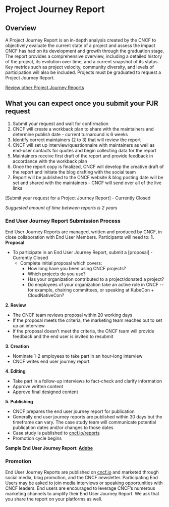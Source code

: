 # Project Journey Report

## Overview

A Project Journey Report is an in-depth analysis created by the CNCF to objectively evaluate the current state of a project and assess the impact CNCF has had on its development and growth through the graduation stage. The report provides a comprehensive overview, including a detailed history of the project, its evolution over time, and a current snapshot of its status. Key metrics such as project velocity, community diversity, and levels of participation will also be included. Projects must be graduated to request a Project Journey Report.

[Review other Project Journey Reports](https://www.cncf.io/reports?_sft_lf-report-type=project-journey)

## What you can expect once you submit your PJR request

1. Submit your request and wait for confirmation
2. CNCF will create a workback plan to share with the maintainers and determine publish date - current turnaround is 6 weeks
3. Identify correct maintainers (2 to 3) that will review the report
4. CNCF will set up interview/questionnaire with maintainers as well as end-user contacts for quotes and begin collecting data for the report
5. Maintainers receive first draft of the report and provide feedback in accordance with the workback plan
6. Once the report copy is finalized, CNCF will develop the creative draft of the report and initiate the blog drafting with the social team
7. Report will be published to the CNCF website & blog posting date will be set and shared with the maintainers - CNCF will send over all of the live links

[Submit your request for a Project Journey Report] - Currently Closed

*Suggested amount of time between reports is 2 years*

### End User Journey Report Submission Process ###

End User Journey Reports are managed, written and produced by CNCF, in close collaboration with End User Members.
Participants will need to:
**1. Proposal**

* To participate in an End User Journey Report, submit a [proposal] - Currently Closed
  * Complete initial proposal which covers:
    * How long have you been using CNCF projects?
    * Which projects do you use?
    * Has your organization contributed to a project/donated a project?
    * Do employees of your organization take an active role in CNCF -- for example, chairing committees, or speaking at KubeCon + CloudNativeCon?

**2. Review**

* The CNCF team reviews proposal within 20 working days
* If the proposal meets the criteria, the marketing team reaches out to set up an interview
* If the proposal doesn’t meet the criteria, the CNCF team will provide feedback and the end user is invited to resubmit

**3. Creation**  

* Nominate 1-2 employees to take part in an hour-long interview
* CNCF writes end user journey report

**4. Editing**

* Take part in a follow-up interviews to fact-check and clarify information
* Approve written content
* Approve final designed content

**5. Publishing**

* CNCF prepares the end user journey report for publication
* Generally end user journey reports are published within 30 days but the timeframe can vary. The case study team will communicate potential publication dates and/or changes to those dates
* Case study is published to [cncf.io/reports](https://www.cncf.io/reports?_sft_lf-report-type=end-user-journey)
* Promotion cycle begins

**Sample End User Journey Report: [Adobe](https://www.cncf.io/reports/adobe-end-user-journey-report/)**

### Promotion ###

End User Journey Reports are published on [cncf.io](https://www.cncf.io/) and marketed through social media, blog promotion, and the CNCF newsletter. Participating End Users may be asked to join media interviews or speaking opportunities with CNCF leaders. End users are encouraged to leverage CNCF’s numerous marketing channels to amplify their End User Journey Report. We ask that you share the report on your platforms as well.
